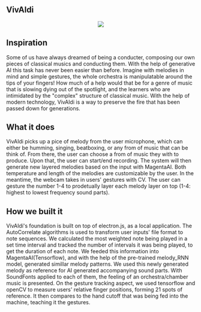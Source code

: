 <h2>VivAIdi</h2>
<p align="center"><img src="https://media.discordapp.net/attachments/972589733786058843/1105533891529425046/vivaidi-low-resolution-logo-black-on-white-background.png?width=1370&height=1028"></p>
<h2> Inspiration</h2>
<p> Some of us have always dreamed of being a conducter, composing our own pieces of classical musics and conducting them. With the help of generative AI this task has never been easier than before. Imagine with melodies in mind and simple gestures, the whole orchestra is manipulatable around the tips of your fingers! How much of a help would that be for a genre of music that is slowing dying out of the spotlight, and the learners who are intimidated by the "complex" structure of classical music. With the help of modern technology, VivAIdi is a way to preserve the fire that has been passed down for generations. </p>

<h2> What it does </h2>
<p> VivAIdi picks up a pice of melody from the user microphone, which can either be humming, singing, beatboxing, or any from of music that can be think of. From there, the user can choose a from of music they with to produce. Upon that, the user can start/end recording. The system will then generate new layered melodies based on the input with MagentaAI. Both temperature and length of the melodies are customizable by the user. In the meantime, the webcam takes in users' gestures with CV. The user can gesture the number 1-4 to prodetually layer each melody layer on top (1-4: highest to lowest frequency sound parts). </p>

<h2> How we built it </h2>
<p> VivAIdi's foundation is built on top of electron.js, as a local application. The AutoCorrelate algorithms is used to transform user inputs' file format to note sequences. We calculated the most weighted note being played in a set time interval and tracked the number of intervals it was being played, to get the duration of each note. We feeded this information into MagentaAI(Tensorflow), and with the help of the pre-trained melody_RNN model, generated simillar melody patterns. We used this newly generated melody as reference for AI generated accompanying sound parts. With SoundFonts applied to each of them, the feeling of an orchestra/chamber music is presented. On the gesture tracking aspect, we used tensorflow and openCV to measure users' relative finger positions, forming 21 spots of reference. It then compares to the hand cutoff that was being fed into the machine, teaching it the gestures. </p>

